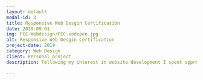 ```yaml
---
layout: default
modal-id: 3
title: Responsive Web Desgin Certification
date: 2019-09-01
img: FCC-Webdesign/FCC-codepen.jpg
alt: Responsive Web Desgin Certification
project-date: 2019
category: Web Design
client: Personal project
description: Following my interest in website development I spent approximately 300 hours completing an online course in responsive web design on FreeCodeCamp. This gave me a grounding in HTML and CSS through the completion of exercising in applied visual design and accessibility, responsive web design principals and the CSS flexboard and grid. To test my learning, I completed series of challenges following completion of the course designing 5 different wed pages and was awarded FreeCodeCamp Responsive Web Design Developer Certification. All pages and accompanying code can be viewed on my CodePen dashboard here <a>https://codepen.io/dashboard/</a>.

---
```

